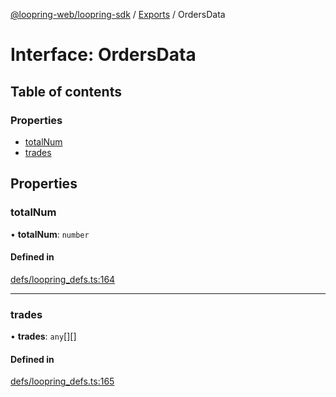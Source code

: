 [@loopring-web/loopring-sdk](../README.md) / [Exports](../modules.md) / OrdersData

# Interface: OrdersData

## Table of contents

### Properties

- [totalNum](OrdersData.md#totalnum)
- [trades](OrdersData.md#trades)

## Properties

### totalNum

• **totalNum**: `number`

#### Defined in

[defs/loopring_defs.ts:164](https://github.com/Loopring/loopring_sdk/blob/532648f/src/defs/loopring_defs.ts#L164)

___

### trades

• **trades**: `any`[][]

#### Defined in

[defs/loopring_defs.ts:165](https://github.com/Loopring/loopring_sdk/blob/532648f/src/defs/loopring_defs.ts#L165)
